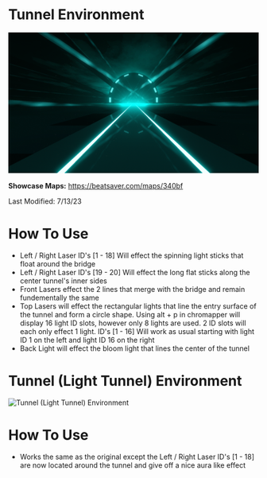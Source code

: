 # Tunnel Environment
![Tunnel Environment](Tunnel.png)

**Showcase Maps:**
https://beatsaver.com/maps/340bf

Last Modified: 7/13/23

# How To Use

- Left / Right Laser ID's [1 - 18] Will effect the spinning light sticks that float around the bridge
- Left / Right Laser ID's [19 - 20] Will effect the long flat sticks along the center tunnel's inner sides
- Front Lasers effect the 2 lines that merge with the bridge and remain fundementally the same
- Top Lasers will effect the rectangular lights that line the entry surface of the tunnel and form a circle shape. Using alt + p in chromapper will display 16 light ID slots, however only 8 lights are used. 2 ID slots will each only effect 1 light. ID's [1 - 16] Will work as usual starting with light ID 1 on the left and light ID 16 on the right
- Back Light will effect the bloom light that lines the center of the tunnel

# Tunnel (Light Tunnel) Environment
![Tunnel (Light Tunnel) Environment](Tunnel%20(Light%20Tunnel).png)

# How To Use

- Works the same as the original except the Left / Right Laser ID's [1 - 18] are now located around the tunnel and give off a nice aura like effect